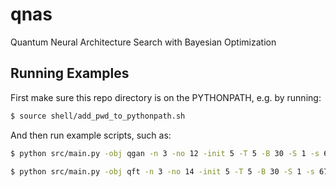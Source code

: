 # qnas
Quantum Neural Architecture Search with Bayesian Optimization 

## Running Examples
First make sure this repo directory is on the PYTHONPATH, e.g. by running:
```bash
$ source shell/add_pwd_to_pythonpath.sh
```

And then run example scripts, such as:
```bash
$ python src/main.py -obj qgan -n 3 -no 12 -init 5 -T 5 -B 30 -S 1 -s 6789 -dir ./output/ --gpuid 7
```
```bash
$ python src/main.py -obj qft -n 3 -no 14 -init 5 -T 5 -B 30 -S 1 -s 6789 -dir ./output/ --gpuid 7
```

